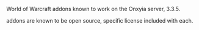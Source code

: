 World of Warcraft addons known to work on the Onxyia server, 3.3.5.

addons are known to be open source, specific license included with each. 
